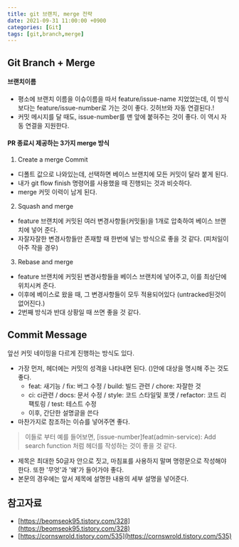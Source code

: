 ```yaml
---
title: git 브랜치, merge 전략
date: 2021-09-31 11:00:00 +0900
categories: [Git]
tags: [git,branch,merge]
---
```


## Git Branch + Merge

#### 브랜치이름
- 평소에 브랜치 이름을 이슈이름을 따서 feature/issue-name 지었었는데, 이 방식 보다는 feature/issue-number로 가는 것이 좋다. 깃허브와 자동 연결된다.!
- 커밋 메시지를 달 때도, issue-number를 맨 앞에 붙혀주는 것이 좋다. 이 역시 자동 연결을 지원한다.

#### PR 종료시 제공하는 3가지 merge 방식
1. Create a merge Commit
  - 디폴트 값으로 나와있는데, 선택하면 베이스 브랜치에 모든 커밋이 달라 붙게 된다.
  - 내가 git flow finish 명령어를 사용했을 때 진행되는 것과 비슷하다.
  - merge 커밋 이력이 남게 된다.
2. Squash and merge
  - feature 브랜치에 커밋된 여러 변경사항들(커밋들)을 1개로 압축하여 베이스 브랜치에 넣어 준다.
  - 자잘자잘한 변경사항들만 존재할 때 한번에 넣는 방식으로 좋을 것 같다. (피처일이 아주 작을 경우) 
3. Rebase and merge
  - feature 브랜치에 커밋된 변경사항들을 베이스 브랜치에 넣어주고, 이를 최상단에 위치시켜 준다.
  - 이후에 베이스로 왔을 때, 그 변경사항들이 모두 적용되어있다 (untracked된것이 없어진다.)
  - 2번째 방식과 반대 상황일 때 쓰면 좋을 것 같다. 

## Commit Message

앞선 커밋 네이밍을 다르게 진행하는 방식도 있다.

- 가장 먼저, 헤더에는 커밋의 성격을 나타내면 된다. ()안에 대상을 명시해 주는 것도 좋다.
  - feat: 새기능 / fix: 버그 수정 / build: 빌드 관련 / chore: 자잘한 것
  - ci: ci관련 / docs: 문서 수정 / style: 코드 스타일및 포맷 / refactor: 코드 리팩토링 / test: 테스트 수정
  - 이후, 간단한 설명글을 쓴다
- 마찬가지로 참조하는 이슈를 넣어주면 좋다.
> 이들로 부터 예를 들어보면, \[issue-number\]feat(admin-service): Add search function 처럼 헤더를 작성하는 것이 좋을 것 같다.

- 제목은 최대한 50글자 안으로 짓고, 마침표를 사용하지 말며 명령문으로 작성해야한다. 또한 '무엇'과 '왜'가 들어가야 좋다.
- 본문의 경우에는 앞서 제목에 설명한 내용의 세부 설명을 넣어준다.

## 참고자료
- [https://beomseok95.tistory.com/328](https://beomseok95.tistory.com/328)
- [https://cornswrold.tistory.com/535](https://cornswrold.tistory.com/535)